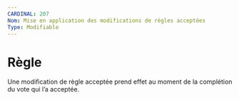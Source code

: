 ```yaml
---
CARDINAL: 207
Nom: Mise en application des modifications de règles acceptées
Type: Modifiable
---
```


# Règle

Une modification de règle acceptée prend effet au moment de la complétion du vote qui l’a
acceptée.
